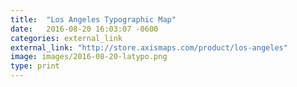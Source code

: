 ```yaml
---
title:  "Los Angeles Typographic Map"
date:   2016-08-20 16:03:07 -0600
categories: external_link
external_link: "http://store.axismaps.com/product/los-angeles"
image: images/2016-08-20-latypo.png
type: print
---
```

